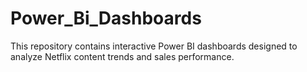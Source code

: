 # Power_Bi_Dashboards
This repository contains interactive Power BI dashboards designed to analyze Netflix content trends and sales performance.
